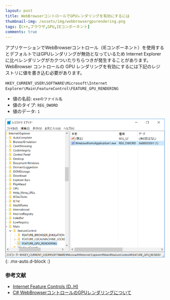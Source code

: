 ```yaml
---
layout: post
title: WebBrowserコントロールでGPUレンダリングを有効にするには
thumbnail-img: /assets/img/webbrowsergpurendering.png
tags: [C++,ブラウザ,GPU,IEコンポーネント]
comments: true
---
```


アプリケーションでWebBrowserコントロール（IEコンポーネント）を使用するとデフォルトではGPUレンダリングが無効となっているため Internet Explorer に比べレンダリングがカクついたりちらつきが発生することがあります。WebBrowser コントロールの GPU レンダリングを有効にするには下記のレジストリに値を書き込む必要があります。

`HKEY_CURRENT_USER\SOFTWARE\Microsoft\Internet Explorer\Main\FeatureControl\FEATURE_GPU_RENDERING`

- 値の名前: `exeのファイル名`
- 値のタイプ: `REG_DWORD`
- 値のデータ: `1`

![](/assets/img/webbrowsergpurendering.png){: .mx-auto.d-block :}

### 参考文献
- [Internet Feature Controls (D..H)](https://docs.microsoft.com/en-us/previous-versions/windows/internet-explorer/ie-developer/general-info/ee330731(v=vs.85)?redirectedfrom=MSDN#gpu_rendering)
- [C# WebBrowserコントロールのGPUレンダリングについて](https://social.msdn.microsoft.com/Forums/vstudio/ja-JP/1006a1ab-b5a1-4341-87fc-56d996a062cc)